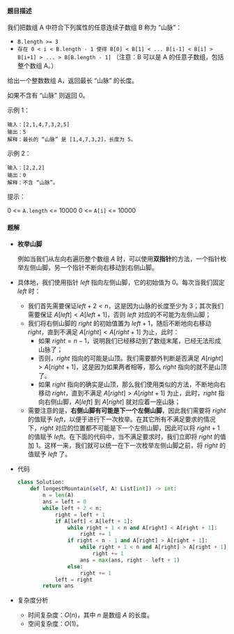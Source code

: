 #### 题目描述

我们把数组 A 中符合下列属性的任意连续子数组 B 称为 “山脉”：

- `B.length >= 3`
- `存在 0 < i < B.length - 1 使得 B[0] < B[1] < ... B[i-1] < B[i] > B[i+1] > ... > B[B.length - 1]`
  （注意：B 可以是 A 的任意子数组，包括整个数组 A。）

给出一个整数数组 A，返回最长 “山脉” 的长度。

如果不含有 “山脉” 则返回 0。

 

示例 1：

```
输入：[2,1,4,7,3,2,5]
输出：5
解释：最长的 “山脉” 是 [1,4,7,3,2]，长度为 5。
```


示例 2：

```
输入：[2,2,2]
输出：0
解释：不含 “山脉”。
```


提示：

0 <= `A.length` <= 10000
0 <= `A[i]` <= 10000



#### 题解

- **枚举山脚**

  例如当我们从左向右遍历整个数组 $A$ 时，可以使用**双指针**的方法，一个指针枚举左侧山脚，另一个指针不断向右移动到右侧山脚。

- 具体地，我们使用指针 $left$ 指向左侧山脚，它的初始值为 $0$。每次当我们固定 $left$ 时：

  - 我们首先需要保证$left+2 < n$，这是因为山脉的长度至少为 $3$；其次我们需要保证 $A[left]<A[left+1]$，否则 $left$ 对应的不可能为左侧山脚；
  - 我们将右侧山脚的 $right$ 的初始值置为 $left+1$，随后不断地向右移动 $right$，直到不满足 $A[right]<A[right+1]$ 为止，此时：
    - 如果 $right=n−1$，说明我们已经移动到了数组末尾，已经无法形成山脉了；
    - 否则，$right$ 指向的可能是山顶。我们需要额外判断是否满足 $A[right]>A[right+1]$，这是因为如果两者相等，那么 $right$ 指向的就不是山顶了。
    - 如果 $right$ 指向的确实是山顶，那么我们使用类似的方法，不断地向右移动 $right$，直到不满足 $A[right]>A[right+1]$ 为止，此时，$right$ 指向右侧山脚，$A[left]$ 到 $A[right]$ 就对应着一座山脉；
  - 需要注意的是，**右侧山脚有可能是下一个左侧山脚**，因此我们需要将 $right$ 的值赋予 $left$，以便于进行下一次枚举。在其它所有不满足要求的情况下，$right$ 对应的位置都不可能是下一个左侧山脚，因此可以将 $right+1$ 的值赋予 $left$。在下面的代码中，当不满足要求时，我们立即将 $right$ 的值加 $1$。这样一来，我们就可以统一在下一次枚举左侧山脚之前，将 $right$ 的值赋予 $left$ 了。

- 代码

  ```python
  class Solution:
      def longestMountain(self, A: List[int]) -> int:
          n = len(A)
          ans = left = 0
          while left + 2 < n:
              right = left + 1
              if A[left] < A[left + 1]:
                  while right + 1 < n and A[right] < A[right + 1]:
                      right += 1
                  if right < n - 1 and A[right] > A[right + 1]:
                      while right + 1 < n and A[right] > A[right + 1]:
                          right += 1
                      ans = max(ans, right - left + 1)
                  else:
                      right += 1
              left = right
          return ans
  ```

- 复杂度分析

  - 时间复杂度：$O(n)$，其中 $n$ 是数组 $A$ 的长度。
  - 空间复杂度：$O(1)$。
